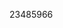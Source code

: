 [//]: # (Created by ./bin/manage_files.pl from ./species/Echinococcus_granulosus/PRJEB121/Echinococcus_granulosus_PRJEB121.publication.html on Thu Jun 11 13:44:02 2020)
23485966
